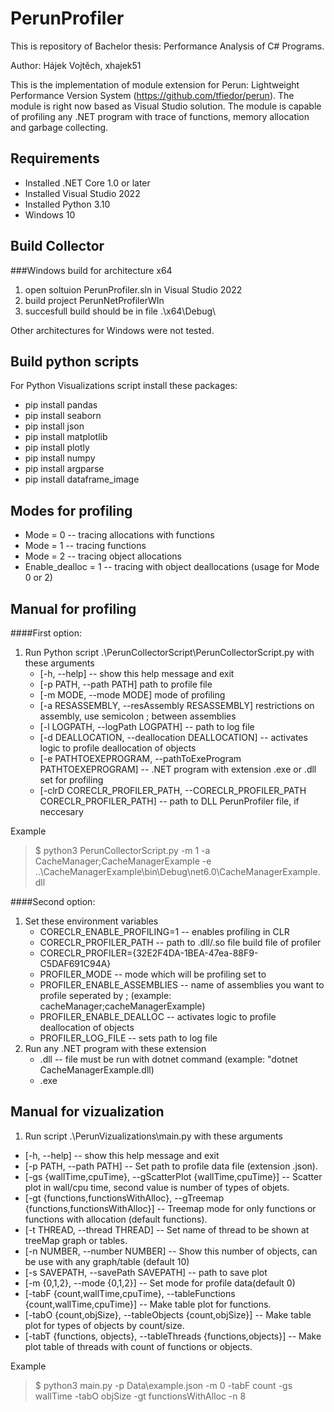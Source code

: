 # PerunProfiler

This is repository of Bachelor thesis: Performance Analysis of C# Programs.

Author: Hájek Vojtěch, xhajek51 

This is the implementation of module extension for Perun: Lightweight Performance Version System (https://github.com/tfiedor/perun).
The module is right now based as Visual Studio solution. The module is capable of profiling any .NET program with trace
of functions, memory allocation and garbage collecting.

## Requirements
- Installed .NET Core 1.0 or later
- Installed Visual Studio 2022
- Installed Python 3.10
- Windows 10

## Build Collector
###Windows build for architecture x64

1. open soltuion PerunProfiler.sln in Visual Studio 2022
2. build project PerunNetProfilerWIn
3. succesfull build should be in file .\x64\Debug\

Other architectures for Windows were not tested.


## Build python scripts
For Python Visualizations script install these packages:
- pip install pandas
- pip install seaborn 
- pip install json 
- pip install matplotlib 
- pip install plotly
- pip install numpy
- pip install argparse
- pip install dataframe_image


## Modes for profiling
- Mode = 0 -- tracing allocations with functions
- Mode = 1 -- tracing functions
- Mode = 2 -- tracing object allocations 
- Enable_dealloc = 1 -- tracing with object deallocations (usage for Mode 0 or 2)

## Manual for profiling
####First option:

  1. Run Python script .\PerunCollectorScript\PerunCollectorScript.py with these arguments 
     - [-h, --help] -- show this help message and exit
     - [-p PATH, --path PATH]  path to profile file        
     - [-m MODE, --mode MODE]  mode of profiling
     - [-a RESASSEMBLY, --resAssembly RESASSEMBLY] restrictions on assembly, use semicolon ; between assemblies
     - [-l LOGPATH, --logPath LOGPATH] -- path to log file
     - [-d DEALLOCATION, --deallocation DEALLOCATION] -- activates logic to profile deallocation of objects
     - [-e PATHTOEXEPROGRAM, --pathToExeProgram PATHTOEXEPROGRAM] -- .NET program with extension .exe or .dll set for profiling
     - [-clrD CORECLR_PROFILER_PATH, --CORECLR_PROFILER_PATH CORECLR_PROFILER_PATH] -- path to DLL PerunProfiler file, if neccesary
     
  Example
> $ python3 PerunCollectorScript.py -m 1 -a CacheManager;CacheManagerExample -e ..\CacheManagerExample\bin\Debug\net6.0\CacheManagerExample.dll
   
 ####Second option:
  1. Set these environment variables
     - CORECLR_ENABLE_PROFILING=1 -- enables profiling in CLR
     - CORECLR_PROFILER_PATH -- path to .dll/.so file build file of profiler
     - CORECLR_PROFILER={32E2F4DA-1BEA-47ea-88F9-C5DAF691C94A}
     - PROFILER_MODE -- mode which will be profiling set to
     - PROFILER_ENABLE_ASSEMBLIES -- name of assemblies you want to profile seperated by ; (example: cacheManager;cacheManagerExample)
     - PROFILER_ENABLE_DEALLOC -- activates logic to profile deallocation of objects
     - PROFILER_LOG_FILE -- sets path to log file
  2. Run any .NET program with these extension
     - .dll -- file must be run with dotnet command (example: "dotnet CacheManagerExample.dll)
     - .exe
  
## Manual for vizualization

1. Run script .\PerunVizualizations\main.py with these arguments
  - [-h, --help] -- show this help message and exit
  - [-p PATH, --path PATH] -- Set path to profile data file (extension .json).
  - [-gs {wallTime,cpuTime}, --gScatterPlot {wallTime,cpuTime}] -- Scatter plot in wall/cpu time, second value is number of types of objets.
  - [-gt {functions,functionsWithAlloc}, --gTreemap {functions,functionsWithAlloc}] -- Treemap mode for only functions or functions with allocation (default functions).
  - [-t THREAD, --thread THREAD] --  Set name of thread to be shown at treeMap graph or tables.
  - [-n NUMBER, --number NUMBER] -- Show this number of objects, can be use with any graph/table (default 10)
  - [-s SAVEPATH, --savePath SAVEPATH] -- path to save plot
  - [-m {0,1,2}, --mode {0,1,2}] -- Set mode for profile data(default 0)
  - [-tabF {count,wallTime,cpuTime}, --tableFunctions {count,wallTime,cpuTime}] -- Make table plot for functions.
  - [-tabO {count,objSize}, --tableObjects {count,objSize}] -- Make table plot for types of objects by count/size.
  - [-tabT {functions, objects}, --tableThreads {functions,objects}] -- Make plot table of threads with count of functions or objects.

Example 
> $ python3 main.py -p Data\example.json -m 0 -tabF count -gs wallTime -tabO objSize -gt functionsWithAlloc -n 8


